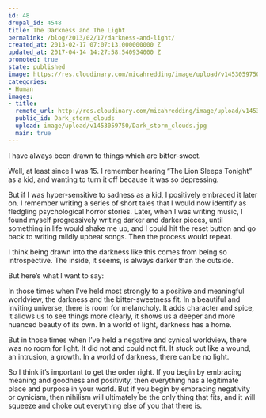 ```yaml
---
id: 48
drupal_id: 4548
title: The Darkness and The Light
permalink: /blog/2013/02/17/darkness-and-light/
created_at: 2013-02-17 07:07:13.000000000 Z
updated_at: 2017-04-14 14:27:58.540934000 Z
promoted: true
state: published
image: https://res.cloudinary.com/micahredding/image/upload/v1453059750/Dark_storm_clouds.jpg
categories:
- Human
images:
- title: 
  remote_url: http://res.cloudinary.com/micahredding/image/upload/v1453059750/Dark_storm_clouds.jpg
  public_id: Dark_storm_clouds
  upload: image/upload/v1453059750/Dark_storm_clouds.jpg
  main: true
---
```

I have always been drawn to things which are bitter-sweet.

Well, at least since I was 15. I remember hearing “The Lion Sleeps Tonight” as a kid, and wanting to turn it off because it was so depressing. 

But if I was hyper-sensitive to sadness as a kid, I positively embraced it later on. I remember writing a series of short tales that I would now identify as fledgling psychological horror stories. Later, when I was writing music, I found myself progressively writing darker and darker pieces, until something in life would shake me up, and I could hit the reset button and go back to writing mildly upbeat songs. Then the process would repeat.

I think being drawn into the darkness like this comes from being so introspective. The inside, it seems, is always darker than the outside.

But here’s what I want to say:

In those times when I’ve held most strongly to a positive and meaningful worldview, the darkness and the bitter-sweetness fit. In a beautiful and inviting universe, there is room for melancholy. It adds character and spice, it allows us to see things more clearly, it shows us a deeper and more nuanced beauty of its own. In a world of light, darkness has a home.

But in those times when I’ve held a negative and cynical worldview, there was no room for light. It did not and could not fit. It stuck out like a wound, an intrusion, a growth. In a world of darkness, there can be no light.

So I think it’s important to get the order right. If you begin by embracing meaning and goodness and positivity, then everything has a legitimate place and purpose in your world. But if you begin by embracing negativity or cynicism, then nihilism will ultimately be the only thing that fits, and it will squeeze and choke out everything else of you that there is.
